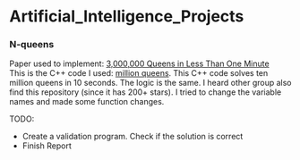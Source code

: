 # Artificial_Intelligence_Projects
### N-queens
Paper used to implement: [3,000,000  Queens in Less Than One Minute](https://dl.acm.org/doi/pdf/10.1145/122319.122325)   
This is the C++ code I used: [million queens](https://github.com/yanshengjia/artificial-intelligence/tree/master/million-queens). This C++ code solves ten million queens in 10 seconds. The logic is the same. I heard other group also find this repository (since it has 200+ stars). I tried to change the variable names and made some function changes.

TODO:
* Create a validation program. Check if the solution is correct 
* Finish Report

